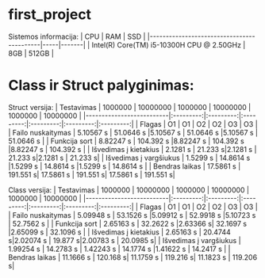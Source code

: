 # first_project
Sistemos informacija:
| CPU                                       | RAM | SSD   | 
|-------------------------------------------|-----|-------|
| Intel(R) Core(TM) i5-10300H CPU @ 2.50GHz | 8GB | 512GB |



# Class ir Struct palyginimas:

Struct versija:
| Testavimas               |     1000000  |  10000000 |    1000000  |  10000000 |     1000000  |  10000000 |
|--------------------------|:---------:|:---------:|:---------:|:---------:|:---------:|:---------:|
| Flagas                   |     O1   |        O1 |     O2   |        O2 |     O3   |        O3 |
| Failo   nuskaitymas      | 5.10567 s |  51.0646 s  |5.10567 s |  51.0646 s  |5.10567 s |  51.0646 s  |
| Funkcija sort            | 8.82247 s | 104.392 s |8.82247 s | 104.392 s |8.82247 s | 104.392 s |
| Išvedimas į   kietakius  | 2.1281 s  | 21.233 s|2.1281 s  | 21.233 s|2.1281 s  | 21.233 s|
| Išvedimas į   vargšiukus | 1.5299 s  | 14.8614 s |1.5299 s  | 14.8614 s |1.5299 s  | 14.8614 s |
| Bendras laikas           | 17.5861 s | 191.551 s| 17.5861 s | 191.551 s| 17.5861 s | 191.551 s|


Class versija:
| Testavimas               |     1000000  |  10000000 |    1000000  |  10000000 |     1000000  |  10000000 |
|--------------------------|:---------:|:---------:|:---------:|:---------:|:---------:|:---------:|
| Flagas                   |     O1   |        O1 |     O2   |        O2 |     O3   |        O3 |
| Failo   nuskaitymas      | 5.09948 s |  53.1526 s  |5.09912 s |  52.9918 s  |5.10723 s |  52.7562 s  |
| Funkcija sort            | 2.65163 s | 32.2622 s |2.63366 s| 32.1697 s |2.65099 s | 32.1096 s |
| Išvedimas į   kietakius  | 2.65163 s  | 20.4744 s|2.02074 s | 19.877 s|2.00783 s  | 20.0985 s|
| Išvedimas į   vargšiukus | 1.99254 s  | 14.2783 s | 1.42243 s  | 14.1774 s |1.41622 s  | 14.2417 s |
| Bendras laikas           | 11.1666 s | 120.168 s| 11.1759 s | 119.216 s| 11.1823 s | 119.206 s|







 










